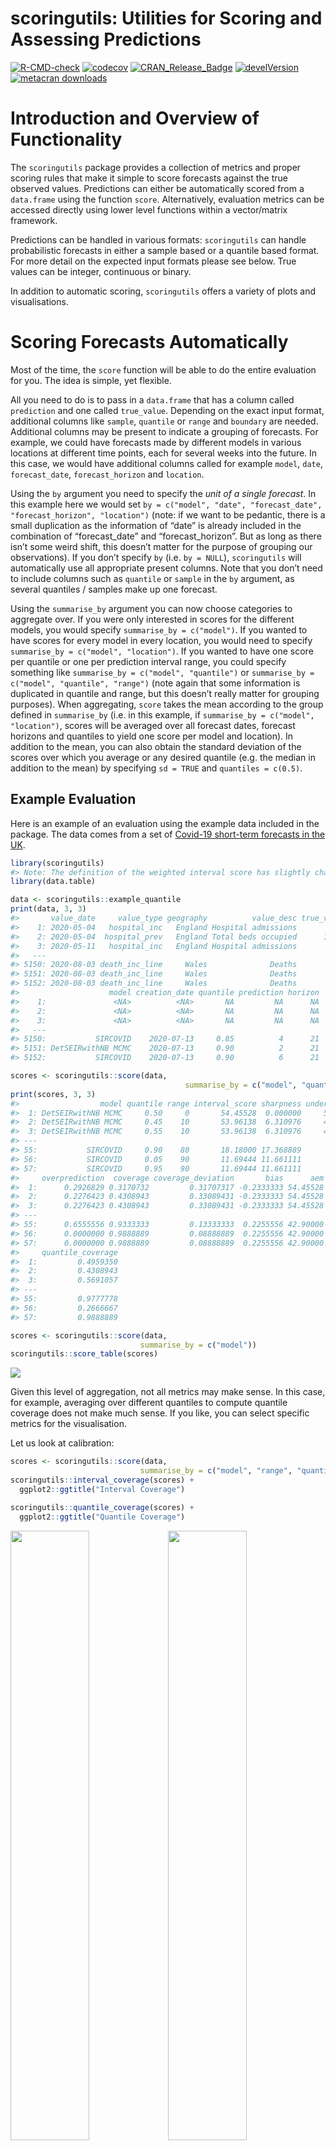 scoringutils: Utilities for Scoring and Assessing Predictions
================

[![R-CMD-check](https://github.com/epiforecasts/scoringutils/workflows/R-CMD-check/badge.svg)](https://github.com/epiforecasts/scoringutils/actions)
[![codecov](https://codecov.io/gh/epiforecasts/scoringutils/branch/master/graphs/badge.svg)](https://codecov.io/gh/epiforecasts/scoringutils/)
[![CRAN_Release_Badge](https://www.r-pkg.org/badges/version-ago/scoringutils)](https://CRAN.R-project.org/package=scoringutils)
[![develVersion](https://img.shields.io/badge/devel%20version-0.1.7-green.svg?style=flat)](https://github.com/epiforecasts/scoringutils)
[![metacran
downloads](http://cranlogs.r-pkg.org/badges/grand-total/scoringutils)](https://cran.r-project.org/package=scoringutils)
<!-- badges: end -->

# Introduction and Overview of Functionality

The `scoringutils` package provides a collection of metrics and proper
scoring rules that make it simple to score forecasts against the true
observed values. Predictions can either be automatically scored from a
`data.frame` using the function `score`. Alternatively,
evaluation metrics can be accessed directly using lower level functions
within a vector/matrix framework.

Predictions can be handled in various formats: `scoringutils` can handle
probabilistic forecasts in either a sample based or a quantile based
format. For more detail on the expected input formats please see below.
True values can be integer, continuous or binary.

In addition to automatic scoring, `scoringutils` offers a variety of
plots and visualisations.

# Scoring Forecasts Automatically

Most of the time, the `score` function will be able to do the
entire evaluation for you. The idea is simple, yet flexible.

All you need to do is to pass in a `data.frame` that has a column called
`prediction` and one called `true_value`. Depending on the exact input
format, additional columns like `sample`, `quantile` or `range` and
`boundary` are needed. Additional columns may be present to indicate a
grouping of forecasts. For example, we could have forecasts made by
different models in various locations at different time points, each for
several weeks into the future. In this case, we would have additional
columns called for example `model`, `date`, `forecast_date`,
`forecast_horizon` and `location`.

Using the `by` argument you need to specify the *unit of a single
forecast*. In this example here we would set
`by = c("model", "date", "forecast_date", "forecast_horizon", "location")`
(note: if we want to be pedantic, there is a small duplication as the
information of “date” is already included in the combination of
“forecast_date” and “forecast_horizon”. But as long as there isn’t some
weird shift, this doesn’t matter for the purpose of grouping our
observations). If you don’t specify `by` (i.e. `by = NULL`),
`scoringutils` will automatically use all appropriate present columns.
Note that you don’t need to include columns such as `quantile` or
`sample` in the `by` argument, as several quantiles / samples make up
one forecast.

Using the `summarise_by` argument you can now choose categories to
aggregate over. If you were only interested in scores for the different
models, you would specify `summarise_by = c("model")`. If you wanted to
have scores for every model in every location, you would need to specify
`summarise_by = c("model", "location")`. If you wanted to have one score
per quantile or one per prediction interval range, you could specify
something like `summarise_by = c("model", "quantile")` or
`summarise_by = c("model", "quantile", "range")` (note again that some
information is duplicated in quantile and range, but this doesn’t really
matter for grouping purposes). When aggregating, `score` takes
the mean according to the group defined in `summarise_by` (i.e. in this
example, if `summarise_by = c("model", "location")`, scores will be
averaged over all forecast dates, forecast horizons and quantiles to
yield one score per model and location). In addition to the mean, you
can also obtain the standard deviation of the scores over which you
average or any desired quantile (e.g. the median in addition to the
mean) by specifying `sd = TRUE` and `quantiles = c(0.5)`.

## Example Evaluation

Here is an example of an evaluation using the example data included in
the package. The data comes from a set of [Covid-19 short-term forecasts
in the UK](https://github.com/epiforecasts/covid19.forecasts.uk).

``` r
library(scoringutils)
#> Note: The definition of the weighted interval score has slightly changed in version 0.1.5. If you want to use the old definition, use the argument `count_median_twice = TRUE` in the function `score()`
library(data.table)
```

``` r
data <- scoringutils::example_quantile
print(data, 3, 3)
#>       value_date     value_type geography          value_desc true_value
#>    1: 2020-05-04   hospital_inc   England Hospital admissions       1043
#>    2: 2020-05-04  hospital_prev   England Total beds occupied      10648
#>    3: 2020-05-11   hospital_inc   England Hospital admissions        743
#>   ---                                                                   
#> 5150: 2020-08-03 death_inc_line     Wales              Deaths          1
#> 5151: 2020-08-03 death_inc_line     Wales              Deaths          1
#> 5152: 2020-08-03 death_inc_line     Wales              Deaths          1
#>                    model creation_date quantile prediction horizon
#>    1:               <NA>          <NA>       NA         NA      NA
#>    2:               <NA>          <NA>       NA         NA      NA
#>    3:               <NA>          <NA>       NA         NA      NA
#>   ---                                                             
#> 5150:           SIRCOVID    2020-07-13     0.85          4      21
#> 5151: DetSEIRwithNB MCMC    2020-07-13     0.90          2      21
#> 5152:           SIRCOVID    2020-07-13     0.90          6      21

scores <- scoringutils::score(data, 
                                       summarise_by = c("model", "quantile", "range"))
print(scores, 3, 3)
#>                  model quantile range interval_score sharpness underprediction
#>  1: DetSEIRwithNB MCMC     0.50     0       54.45528  0.000000     54.16260163
#>  2: DetSEIRwithNB MCMC     0.45    10       53.96138  6.310976     47.42276423
#>  3: DetSEIRwithNB MCMC     0.55    10       53.96138  6.310976     47.42276423
#> ---                                                                           
#> 55:           SIRCOVID     0.90    80       18.18000 17.368889      0.15555556
#> 56:           SIRCOVID     0.05    90       11.69444 11.661111      0.03333333
#> 57:           SIRCOVID     0.95    90       11.69444 11.661111      0.03333333
#>     overprediction  coverage coverage_deviation       bias      aem
#>  1:      0.2926829 0.3170732         0.31707317 -0.2333333 54.45528
#>  2:      0.2276423 0.4308943         0.33089431 -0.2333333 54.45528
#>  3:      0.2276423 0.4308943         0.33089431 -0.2333333 54.45528
#> ---                                                                
#> 55:      0.6555556 0.9333333         0.13333333  0.2255556 42.90000
#> 56:      0.0000000 0.9888889         0.08888889  0.2255556 42.90000
#> 57:      0.0000000 0.9888889         0.08888889  0.2255556 42.90000
#>     quantile_coverage
#>  1:         0.4959350
#>  2:         0.4308943
#>  3:         0.5691057
#> ---                  
#> 55:         0.9777778
#> 56:         0.2666667
#> 57:         0.9888889
```

<!-- Using an appropriate level of summary, we can easily use the output for visualisation. The `scoringutils` package offers some built-in functions to help get a sense of the data -->

``` r
scores <- scoringutils::score(data, 
                             summarise_by = c("model"))
scoringutils::score_table(scores)
```

![](man/figures/unnamed-chunk-4-1.png)<!-- -->

Given this level of aggregation, not all metrics may make sense. In this
case, for example, averaging over different quantiles to compute
quantile coverage does not make much sense. If you like, you can select
specific metrics for the visualisation.

Let us look at calibration:

``` r
scores <- scoringutils::score(data, 
                             summarise_by = c("model", "range", "quantile"))
scoringutils::interval_coverage(scores) + 
  ggplot2::ggtitle("Interval Coverage")

scoringutils::quantile_coverage(scores) + 
  ggplot2::ggtitle("Quantile Coverage")
```

<img src="man/figures/unnamed-chunk-5-1.png" width="50%" /><img src="man/figures/unnamed-chunk-5-2.png" width="50%" />

Let us look at the individual components of the weighted interval score:

``` r
scores <- scoringutils::score(data, 
                             summarise_by = c("model", "value_desc"))
scoringutils::wis_components(scores, facet_formula = ~ value_desc)
```

![](man/figures/unnamed-chunk-6-1.png)<!-- -->

We can also look at contributions to different metrics by range:

``` r
scores <- scoringutils::score(data, 
                             summarise_by = c("model", "range", "value_desc"))
scoringutils::range_plot(scores, y = "interval_score", 
                         facet_formula = ~ value_desc)
```

![](man/figures/unnamed-chunk-7-1.png)<!-- -->

We can also visualise metrics using a heatmap:

``` r
scores <- scoringutils::score(data, 
                             summarise_by = c("model", "horizon"))
scores <- scores[, horizon := as.factor(horizon)]
scoringutils::plot_heatmap(scores, 
                            x = "horizon", metric = "bias")
```

![](man/figures/unnamed-chunk-8-1.png)<!-- -->

### Expected Input Formats

The `score` function is designed to work with various different
input formats. The following formats are currently supported:

quantile forecasts in either a plain quantile format or in a format that
specifies interval ranges and the boundary of a given interval range.

``` r
print(scoringutils::example_quantile, 3, 3)
#>       value_date     value_type geography          value_desc true_value
#>    1: 2020-05-04   hospital_inc   England Hospital admissions       1043
#>    2: 2020-05-04  hospital_prev   England Total beds occupied      10648
#>    3: 2020-05-11   hospital_inc   England Hospital admissions        743
#>   ---                                                                   
#> 5150: 2020-08-03 death_inc_line     Wales              Deaths          1
#> 5151: 2020-08-03 death_inc_line     Wales              Deaths          1
#> 5152: 2020-08-03 death_inc_line     Wales              Deaths          1
#>                    model creation_date quantile prediction horizon
#>    1:               <NA>          <NA>       NA         NA      NA
#>    2:               <NA>          <NA>       NA         NA      NA
#>    3:               <NA>          <NA>       NA         NA      NA
#>   ---                                                             
#> 5150:           SIRCOVID    2020-07-13     0.85          4      21
#> 5151: DetSEIRwithNB MCMC    2020-07-13     0.90          2      21
#> 5152:           SIRCOVID    2020-07-13     0.90          6      21
print(scoringutils::example_range_long, 3, 3)
#>       value_date     value_type geography          value_desc true_value
#>    1: 2020-05-04   hospital_inc   England Hospital admissions       1043
#>    2: 2020-05-04  hospital_prev   England Total beds occupied      10648
#>    3: 2020-05-11   hospital_inc   England Hospital admissions        743
#>   ---                                                                   
#> 5417: 2020-07-27 death_inc_line     Wales              Deaths          1
#> 5418: 2020-08-03 death_inc_line     Wales              Deaths          1
#> 5419: 2020-08-03 death_inc_line     Wales              Deaths          1
#>                    model creation_date prediction horizon boundary range
#>    1:               <NA>          <NA>         NA      NA     <NA>    NA
#>    2:               <NA>          <NA>         NA      NA     <NA>    NA
#>    3:               <NA>          <NA>         NA      NA     <NA>    NA
#>   ---                                                                   
#> 5417:           SIRCOVID    2020-07-13          1      14    upper     0
#> 5418: DetSEIRwithNB MCMC    2020-07-13          0      21    upper     0
#> 5419:           SIRCOVID    2020-07-13          1      21    upper     0
print(scoringutils::example_range_wide, 3, 3)
#>      value_date     value_type        geography          value_desc true_value
#>   1: 2020-05-04 death_inc_line          England              Deaths        448
#>   2: 2020-05-04 death_inc_line Northern Ireland              Deaths          9
#>   3: 2020-05-04 death_inc_line         Scotland              Deaths         40
#>  ---                                                                          
#> 344: 2020-08-03  hospital_prev          England Total beds occupied        784
#> 345: 2020-08-03  hospital_prev         Scotland Total beds occupied        265
#> 346: 2020-08-03       icu_prev         Scotland   ICU beds occupied          3
#>                   model creation_date horizon lower_0 lower_10 lower_20
#>   1:               <NA>          <NA>      NA      NA       NA       NA
#>   2:               <NA>          <NA>      NA      NA       NA       NA
#>   3:               <NA>          <NA>      NA      NA       NA       NA
#>  ---                                                                   
#> 344:               <NA>          <NA>      NA      NA       NA       NA
#> 345:               <NA>          <NA>      NA      NA       NA       NA
#> 346: DetSEIRwithNB MCMC    2020-07-13      21       2        2        2
#>      lower_30 lower_40 lower_50 lower_60 lower_70 lower_80 lower_90 upper_0
#>   1:       NA       NA       NA       NA       NA       NA       NA      NA
#>   2:       NA       NA       NA       NA       NA       NA       NA      NA
#>   3:       NA       NA       NA       NA       NA       NA       NA      NA
#>  ---                                                                       
#> 344:       NA       NA       NA       NA       NA       NA       NA      NA
#> 345:       NA       NA       NA       NA       NA       NA       NA      NA
#> 346:        2        2        1        1        1        1        0       2
#>      upper_10 upper_20 upper_30 upper_40 upper_50 upper_60 upper_70 upper_80
#>   1:       NA       NA       NA       NA       NA       NA       NA       NA
#>   2:       NA       NA       NA       NA       NA       NA       NA       NA
#>   3:       NA       NA       NA       NA       NA       NA       NA       NA
#>  ---                                                                        
#> 344:       NA       NA       NA       NA       NA       NA       NA       NA
#> 345:       NA       NA       NA       NA       NA       NA       NA       NA
#> 346:        3        3        3        3        4        4        4        5
#>      upper_90
#>   1:       NA
#>   2:       NA
#>   3:       NA
#>  ---         
#> 344:       NA
#> 345:       NA
#> 346:        6
```

sample based format with either continuous or integer values

``` r
print(scoringutils::example_integer, 3, 3)
#>        value_date     value_type geography          value_desc    model
#>     1: 2020-05-04   hospital_inc   England Hospital admissions     <NA>
#>     2: 2020-05-04  hospital_prev   England Total beds occupied     <NA>
#>     3: 2020-05-11   hospital_inc   England Hospital admissions     <NA>
#>    ---                                                                 
#> 13427: 2020-08-03 death_inc_line     Wales              Deaths SIRCOVID
#> 13428: 2020-08-03 death_inc_line     Wales              Deaths SIRCOVID
#> 13429: 2020-08-03 death_inc_line     Wales              Deaths SIRCOVID
#>        creation_date horizon prediction sample true_value
#>     1:          <NA>      NA         NA     NA       1043
#>     2:          <NA>      NA         NA     NA      10648
#>     3:          <NA>      NA         NA     NA        743
#>    ---                                                   
#> 13427:    2020-07-13      21          0     48          1
#> 13428:    2020-07-13      21          0     49          1
#> 13429:    2020-07-13      21          0     50          1
print(scoringutils::example_continuous, 3, 3)
#>        value_date     value_type geography          value_desc    model
#>     1: 2020-05-04   hospital_inc   England Hospital admissions     <NA>
#>     2: 2020-05-04  hospital_prev   England Total beds occupied     <NA>
#>     3: 2020-05-11   hospital_inc   England Hospital admissions     <NA>
#>    ---                                                                 
#> 13427: 2020-08-03 death_inc_line     Wales              Deaths SIRCOVID
#> 13428: 2020-08-03 death_inc_line     Wales              Deaths SIRCOVID
#> 13429: 2020-08-03 death_inc_line     Wales              Deaths SIRCOVID
#>        creation_date horizon   prediction sample true_value
#>     1:          <NA>      NA           NA     NA       1043
#>     2:          <NA>      NA           NA     NA      10648
#>     3:          <NA>      NA           NA     NA        743
#>    ---                                                     
#> 13427:    2020-07-13      21 0.3340917507     48          1
#> 13428:    2020-07-13      21 0.3540187438     49          1
#> 13429:    2020-07-13      21 0.0001998965     50          1
```

forecasts in a binary format:

``` r
print(scoringutils::example_binary, 3, 3)
#>      value_date     value_type geography          value_desc              model
#>   1: 2020-05-04   hospital_inc   England Hospital admissions               <NA>
#>   2: 2020-05-04  hospital_prev   England Total beds occupied               <NA>
#>   3: 2020-05-11   hospital_inc   England Hospital admissions               <NA>
#>  ---                                                                           
#> 344: 2020-07-27 death_inc_line     Wales              Deaths           SIRCOVID
#> 345: 2020-08-03 death_inc_line     Wales              Deaths DetSEIRwithNB MCMC
#> 346: 2020-08-03 death_inc_line     Wales              Deaths           SIRCOVID
#>      creation_date horizon prediction true_value
#>   1:          <NA>      NA         NA         NA
#>   2:          <NA>      NA         NA         NA
#>   3:          <NA>      NA         NA         NA
#>  ---                                            
#> 344:    2020-07-13      14       0.34          0
#> 345:    2020-07-13      21       0.22          1
#> 346:    2020-07-13      21       0.26          0
```

It also offers functionality to convert between these formats. For more
information have a look at the documentation of the following functions:

``` r
scoringutils::sample_to_quantile() # convert from sample based to quantile format
scoringutils::range_long_to_quantile() # convert from range format to plain quantile
scoringutils::quantile_to_range_long() # convert the other way round
scoringutils::range_wide_to_long() # convert range based format from wide to long
scoringutils::range_long_to_wide() # convert the other way round
```

# Scoring Forecasts Directly

A variety of metrics and scoring rules can also be accessed directly
through the `scoringutils` package.

The following gives an overview of (most of) the implemented metrics.

## Bias

The function `bias` determines bias from predictive Monte-Carlo samples,
automatically recognising whether forecasts are continuous or integer
valued.

For continuous forecasts, Bias is measured as
*B*<sub>*t*</sub>(*P*<sub>*t*</sub>,*x*<sub>*t*</sub>) = 1 − 2 ⋅ (*P*<sub>*t*</sub>(*x*<sub>*t*</sub>))

where *P*<sub>*t*</sub> is the empirical cumulative distribution
function of the prediction for the true value *x*<sub>*t*</sub>.
Computationally, *P*<sub>*t*</sub>(*x*<sub>*t*</sub>) is just calculated
as the fraction of predictive samples for *x*<sub>*t*</sub> that are
smaller than *x*<sub>*t*</sub>.

For integer valued forecasts, Bias is measured as

*B*<sub>*t*</sub>(*P*<sub>*t*</sub>,*x*<sub>*t*</sub>) = 1 − (*P*<sub>*t*</sub>(*x*<sub>*t*</sub>)+*P*<sub>*t*</sub>(*x*<sub>*t*</sub>+1))

to adjust for the integer nature of the forecasts. In both cases, Bias
can assume values between -1 and 1 and is 0 ideally.

``` r
## integer valued forecasts
true_values <- rpois(30, lambda = 1:30)
predictions <- replicate(200, rpois(n = 30, lambda = 1:30))
bias(true_values, predictions)
#>  [1] -0.700 -0.520 -0.460 -0.665  0.305  0.780  0.750 -0.600 -0.935  0.975
#> [11] -0.410 -0.380 -0.135  0.080  0.580 -0.310 -0.380 -0.195  0.375  0.700
#> [21]  0.545 -0.010  0.080 -0.440  0.885  0.310  0.530 -0.945 -0.045 -0.635

## continuous forecasts
true_values <- rnorm(30, mean = 1:30)
predictions <- replicate(200, rnorm(30, mean = 1:30))
bias(true_values, predictions)
#>  [1] -0.17  0.42  0.53 -0.70  0.71 -0.49 -0.71  0.28 -0.51  0.53  0.92  0.52
#> [13]  0.31 -0.92  0.03  0.75 -0.66  0.59  0.48 -0.83 -0.99 -0.66 -0.57  0.54
#> [25]  0.43 -0.33 -0.27 -0.39  0.58 -0.17
```

## Sharpness

Sharpness is the ability of the model to generate predictions within a
narrow range. It is a data-independent measure, and is purely a feature
of the forecasts themselves.

Shaprness of predictive samples corresponding to one single true value
is measured as the normalised median of the absolute deviation from the
median of the predictive samples. For details, see `?stats::mad`

``` r
predictions <- replicate(200, rpois(n = 30, lambda = 1:30))
sharpness(predictions)
#>  [1] 1.4826 1.4826 1.4826 1.4826 1.4826 2.9652 2.9652 2.9652 2.9652 2.9652
#> [11] 4.4478 2.9652 2.9652 2.9652 4.4478 4.4478 3.7065 4.4478 4.4478 4.4478
#> [21] 5.9304 4.4478 4.4478 4.4478 4.4478 4.4478 4.4478 5.9304 4.4478 5.9304
```

## Calibration

Calibration or reliability of forecasts is the ability of a model to
correctly identify its own uncertainty in making predictions. In a model
with perfect calibration, the observed data at each time point look as
if they came from the predictive probability distribution at that time.

Equivalently, one can inspect the probability integral transform of the
predictive distribution at time t,

*u*<sub>*t*</sub> = *F*<sub>*t*</sub>(*x*<sub>*t*</sub>)

where *x*<sub>*t*</sub> is the observed data point at time
*t* in *t*<sub>1</sub>, …, *t*<sub>*n*</sub>, n being the number of
forecasts, and *F*<sub>*t*</sub> is the (continuous) predictive
cumulative probability distribution at time t. If the true probability
distribution of outcomes at time t is *G*<sub>*t*</sub> then the
forecasts *F*<sub>*t*</sub> are said to be ideal if
*F*<sub>*t*</sub> = *G*<sub>*t*</sub> at all times *t*. In that case,
the probabilities ut are distributed uniformly.

In the case of discrete outcomes such as incidence counts, the PIT is no
longer uniform even when forecasts are ideal. In that case a randomised
PIT can be used instead:

*u*<sub>*t*</sub> = *P*<sub>*t*</sub>(*k*<sub>*t*</sub>) + *v* ⋅ (*P*<sub>*t*</sub>(*k*<sub>*t*</sub>)−*P*<sub>*t*</sub>(*k*<sub>*t*</sub>−1))

where *k*<sub>*t*</sub> is the observed count, *P*<sub>*t*</sub>(*x*) is
the predictive cumulative probability of observing incidence *k* at time
*t*, *P*<sub>*t*</sub>(−1) = 0 by definition and *v* is standard uniform
and independent of *k*. If *P*<sub>*t*</sub> is the true cumulative
probability distribution, then *u*<sub>*t*</sub> is standard uniform.

The function checks whether integer or continuous forecasts were
provided. It then applies the (randomised) probability integral and
tests the values *u*<sub>*t*</sub> for uniformity using the
Anderson-Darling test.

As a rule of thumb, there is no evidence to suggest a forecasting model
is miscalibrated if the p-value found was greater than a threshold of
*p* \>  = 0.1, some evidence that it was miscalibrated if
0.01 \< *p* \< 0.1, and good evidence that it was miscalibrated if
*p* \<  = 0.01. In this context it should be noted, though, that
uniformity of the PIT is a necessary but not sufficient condition of
calibration. It should als be noted that the test only works given
sufficient samples, otherwise the Null hypothesis will often be rejected
outright.

## Continuous Ranked Probability Score (CRPS)

Wrapper around the `crps_sample` function from the `scoringRules`
package. For more information look at the manuals from the
`scoringRules` package. The function can be used for continuous as well
as integer valued forecasts. Smaller values are better.

``` r
true_values <- rpois(30, lambda = 1:30)
predictions <- replicate(200, rpois(n = 30, lambda = 1:30))
crps(true_values, predictions)
#>  [1] 0.633225 0.522550 0.396400 2.935500 0.646975 1.092100 1.673725 1.208975
#>  [9] 2.349250 1.457050 1.492775 3.949725 1.190300 3.185700 5.178925 0.968050
#> [17] 0.979150 1.072325 2.183100 4.927400 1.109600 1.740250 1.685275 1.841800
#> [25] 1.937725 1.789300 2.097750 1.441450 7.593550 8.196575
```

## Dawid-Sebastiani Score (DSS)

Wrapper around the `dss_sample` function from the `scoringRules`
package. For more information look at the manuals from the
`scoringRules` package. The function can be used for continuous as well
as integer valued forecasts. Smaller values are better.

``` r
true_values <- rpois(30, lambda = 1:30)
predictions <- replicate(200, rpois(n = 30, lambda = 1:30))
dss(true_values, predictions)
#>  [1] -0.1800783  1.0913706  1.0079771  3.4442881  1.3031143  1.8876494
#>  [7]  2.3585774  2.2110750  2.3802473  2.6640302  3.0230465  7.3333000
#> [13]  2.7466030  2.8338357  2.8143720  2.8633432  2.8711060  3.3624147
#> [19]  3.0109214  3.0643456  3.1705285  3.9281835  3.3284476 16.2662208
#> [25]  3.2660274  3.5280882  3.9380496  4.4371102  3.4380811  3.6981317
```

## Log Score

Wrapper around the `log_sample` function from the `scoringRules`
package. For more information look at the manuals from the
`scoringRules` package. The function should not be used for integer
valued forecasts. While Log Scores are in principle possible for integer
valued forecasts they require a kernel density estimate which is not
well defined for discrete values. Smaller values are better.

``` r
true_values <- rnorm(30, mean = 1:30)
predictions <- replicate(200, rnorm(n = 30, mean = 1:30))
logs(true_values, predictions)
#>  [1] 1.2611949 2.0085114 0.9560384 1.0689759 1.0129317 1.4904568 2.9205285
#>  [8] 0.8460895 1.4281170 0.9316350 0.9953321 1.0236646 0.9766526 1.8764237
#> [15] 1.6515511 1.0918181 2.1622704 1.5427550 0.8694894 1.5452538 0.9868115
#> [22] 0.9044315 1.3446104 1.9701726 1.1217898 1.2175854 1.4064990 1.0417268
#> [29] 1.1115333 0.8998055
```

## Brier Score

The Brier score is a proper score rule that assesses the accuracy of
probabilistic binary predictions. The outcomes can be either 0 or 1, the
predictions must be a probability that the true outcome will be 1.

The Brier Score is then computed as the mean squared error between the
probabilistic prediction and the true outcome.

``` r
true_values <- sample(c(0,1), size = 30, replace = TRUE)
predictions <- runif(n = 30, min = 0, max = 1)

brier_score(true_values, predictions)
#> [1] 0.3554911
```

## Interval Score

The Interval Score is a Proper Scoring Rule to score quantile
predictions, following Gneiting and Raftery (2007). Smaller values are
better.

The score is computed as

![interval_score](man/figures/interval_score.png)

where 1() is the indicator function and *α* is the decimal value that
indicates how much is outside the prediction interval. To improve
usability, the user is asked to provide an interval range in percentage
terms, i.e. interval_range = 90 (percent) for a 90 percent prediction
interval. Correspondingly, the user would have to provide the 5% and 95%
quantiles (the corresponding alpha would then be 0.1). No specific
distribution is assumed, but the range has to be symmetric (i.e you
can’t use the 0.1 quantile as the lower bound and the 0.7 quantile as
the upper). Setting `weigh = TRUE` will weigh the score by
$\\frac{\\alpha}{2}$ such that the Interval Score converges to the CRPS
for increasing number of quantiles.

``` r
true_values <- rnorm(30, mean = 1:30)
interval_range <- 90
alpha <- (100 - interval_range) / 100
lower <- qnorm(alpha/2, rnorm(30, mean = 1:30))
upper <- qnorm((1- alpha/2), rnorm(30, mean = 1:30))

interval_score(true_values = true_values,
               lower = lower,
               upper = upper,
               interval_range = interval_range)
#>  [1] 0.1435602 0.1363273 0.1214869 0.3309745 0.1909975 0.1015329 0.1686463
#>  [8] 0.1605127 0.2402594 0.1066244 0.7533624 0.5321044 0.1682648 0.2013887
#> [15] 0.3317460 0.2161267 0.3294493 0.1764297 0.9422938 0.2414125 2.0005948
#> [22] 0.1053030 0.1262531 0.2189997 0.1860936 0.1452726 0.1516566 0.2706347
#> [29] 0.1062714 0.2404143
```
